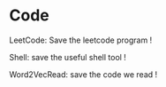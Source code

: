 Code
====
LeetCode: Save the leetcode program !

Shell: save the useful shell tool !

Word2VecRead: save the code we read !
